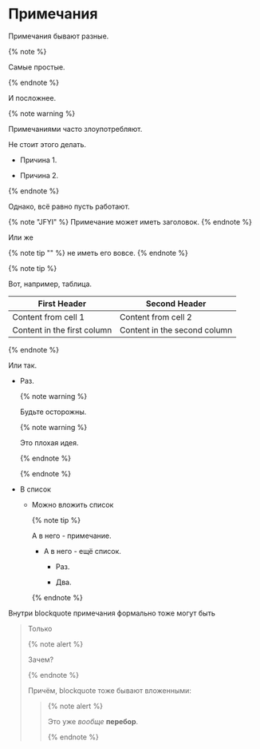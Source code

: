 # Примечания

Примечания бывают разные.

{% note %}

Самые простые.

{% endnote %}

И посложнее.

{% note warning %}

Примечаниями часто злоупотребляют.

Не стоит этого делать.

- Причина 1.

- Причина 2.

{% endnote %}


Однако, всё равно пусть работают.

{% note "JFYI" %}
Примечание может иметь заголовок.
{% endnote %}

Или же

{% note tip "" %}
не иметь его вовсе.
{% endnote %}

{% note tip %}

Вот, например, таблица.

First Header | Second Header
------------ | -------------
Content from cell 1 | Content from cell 2
Content in the first column | Content in the second column
 
{% endnote %}

Или так.

- Раз.

  {% note warning %}
  
  Будьте осторожны.
  
  {% note warning %}
  
  Это плохая идея.
  
  {% endnote %}
    
  {% endnote %}
  
- В список

  - Можно вложить список
  
    {% note tip %}
    
    А в него - примечание.
    
    - А в него - ещё список.
   
      - Раз.
      
      - Два.
    
    {% endnote %}
  
Внутри blockquote примечания формально тоже могут быть

> Только
>
> {% note alert %}  
>
> Зачем?
>
> {% endnote %}
>
> Причём, blockquote тоже бывают вложенными:
> >
> > {% note alert %}
> >
> > Это уже *вообще* **перебор**.
> > 
> > {% endnote %}